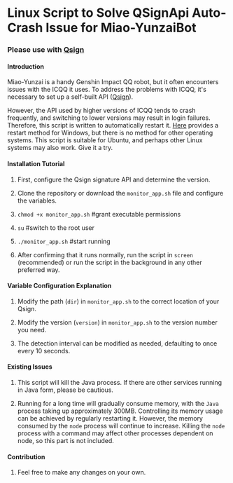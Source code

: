 # Linux Script to Solve QSignApi Auto-Crash Issue for Miao-YunzaiBot

### Please use with [Qsign](https://gitee.com/touchscale/Qsign)

#### Introduction
Miao-Yunzai is a handy Genshin Impact QQ robot, but it often encounters issues with the ICQQ it uses. To address the problems with ICQQ, it's necessary to set up a self-built API ([Qsign](https://gitee.com/touchscale/Qsign)).

However, the API used by higher versions of ICQQ tends to crash frequently, and switching to lower versions may result in login failures. Therefore, this script is written to automatically restart it.
[Here](https://gitee.com/touchscale/Qsign/issues/I8GLZN) provides a restart method for Windows, but there is no method for other operating systems. This script is suitable for Ubuntu, and perhaps other Linux systems may also work. Give it a try.

#### Installation Tutorial

1. First, configure the Qsign signature API and determine the version.

2. Clone the repository or download the `monitor_app.sh` file and configure the variables.

3. `chmod +x monitor_app.sh` #grant executable permissions

4. `su` #switch to the root user

5. `./monitor_app.sh` #start running

6. After confirming that it runs normally, run the script in `screen` (recommended) or run the script in the background in any other preferred way.

#### Variable Configuration Explanation

1. Modify the path (`dir`) in `monitor_app.sh` to the correct location of your Qsign.

2. Modify the version (`version`) in `monitor_app.sh` to the version number you need.

3. The detection interval can be modified as needed, defaulting to once every 10 seconds.

#### Existing Issues

1. This script will kill the Java process. If there are other services running in Java form, please be cautious.

2. Running for a long time will gradually consume memory, with the `Java` process taking up approximately 300MB. Controlling its memory usage can be achieved by regularly restarting it. However, the memory consumed by the `node` process will continue to increase. Killing the `node` process with a command may affect other processes dependent on node, so this part is not included.

#### Contribution

1. Feel free to make any changes on your own.